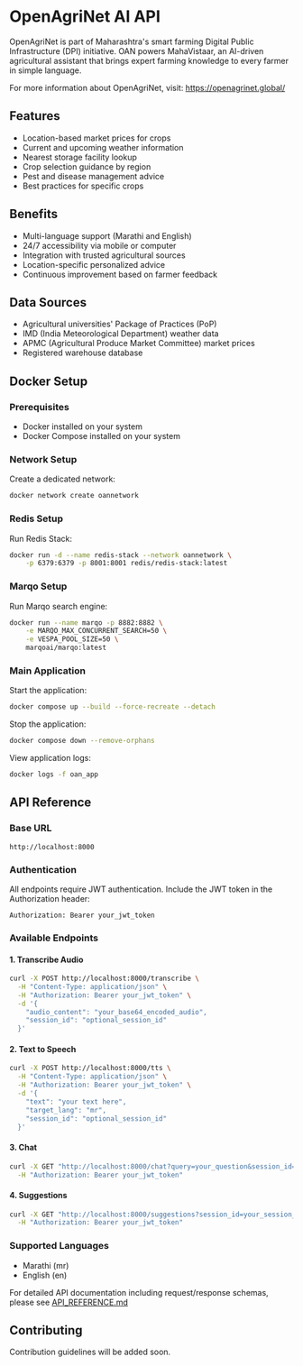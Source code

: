 # OpenAgriNet AI API

OpenAgriNet is part of Maharashtra's smart farming Digital Public Infrastructure (DPI) initiative. OAN powers MahaVistaar, an AI-driven agricultural assistant that brings expert farming knowledge to every farmer in simple language.

For more information about OpenAgriNet, visit: https://openagrinet.global/

## Features

- Location-based market prices for crops
- Current and upcoming weather information
- Nearest storage facility lookup
- Crop selection guidance by region
- Pest and disease management advice
- Best practices for specific crops

## Benefits

- Multi-language support (Marathi and English)
- 24/7 accessibility via mobile or computer
- Integration with trusted agricultural sources
- Location-specific personalized advice
- Continuous improvement based on farmer feedback

## Data Sources

- Agricultural universities' Package of Practices (PoP)
- IMD (India Meteorological Department) weather data
- APMC (Agricultural Produce Market Committee) market prices
- Registered warehouse database

## Docker Setup

### Prerequisites

- Docker installed on your system
- Docker Compose installed on your system

### Network Setup

Create a dedicated network:
```bash
docker network create oannetwork
```

### Redis Setup

Run Redis Stack:
```bash
docker run -d --name redis-stack --network oannetwork \
    -p 6379:6379 -p 8001:8001 redis/redis-stack:latest
```

### Marqo Setup

Run Marqo search engine:
```bash
docker run --name marqo -p 8882:8882 \
    -e MARQO_MAX_CONCURRENT_SEARCH=50 \
    -e VESPA_POOL_SIZE=50 \
    marqoai/marqo:latest
```

### Main Application

Start the application:
```bash
docker compose up --build --force-recreate --detach
```

Stop the application:
```bash
docker compose down --remove-orphans
```

View application logs:
```bash
docker logs -f oan_app
```

## API Reference

### Base URL
```
http://localhost:8000
```

### Authentication
All endpoints require JWT authentication. Include the JWT token in the Authorization header:
```
Authorization: Bearer your_jwt_token
```

### Available Endpoints

#### 1. Transcribe Audio
```bash
curl -X POST http://localhost:8000/transcribe \
  -H "Content-Type: application/json" \
  -H "Authorization: Bearer your_jwt_token" \
  -d '{
    "audio_content": "your_base64_encoded_audio",
    "session_id": "optional_session_id"
  }'
```

#### 2. Text to Speech
```bash
curl -X POST http://localhost:8000/tts \
  -H "Content-Type: application/json" \
  -H "Authorization: Bearer your_jwt_token" \
  -d '{
    "text": "your text here",
    "target_lang": "mr",
    "session_id": "optional_session_id"
  }'
```

#### 3. Chat
```bash
curl -X GET "http://localhost:8000/chat?query=your_question&session_id=optional_session_id&source_lang=mr&target_lang=mr&user_id=user123" \
  -H "Authorization: Bearer your_jwt_token"
```

#### 4. Suggestions
```bash
curl -X GET "http://localhost:8000/suggestions?session_id=your_session_id&target_lang=mr" \
  -H "Authorization: Bearer your_jwt_token"
```

### Supported Languages
- Marathi (mr)
- English (en)

For detailed API documentation including request/response schemas, please see [API_REFERENCE.md](docs/api.md)

## Contributing

Contribution guidelines will be added soon.